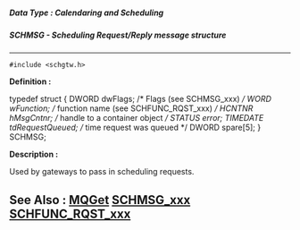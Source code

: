 ##### Data Type : Calendaring and Scheduling
##### SCHMSG - Scheduling Request/Reply message structure
---
```
#include <schgtw.h>
```

**Definition :**

typedef struct { 
   DWORD    dwFlags;         /* Flags (see SCHMSG_xxx) */
   WORD     wFunction;       /* function name (see SCHFUNC_RQST_xxx) */
   HCNTNR   hMsgCntnr;       /* handle to a container object */
   STATUS   error;
   TIMEDATE tdRequestQueued; /* time request was queued */
   DWORD    spare[5];
} SCHMSG;

**Description :**

Used by gateways to pass in scheduling requests.


**See Also :**
[MQGet](/domino-c-api-docs/reference/Func/MQGet)
[SCHMSG_xxx](/domino-c-api-docs/reference/Symb/SCHMSG_xxx)
[SCHFUNC_RQST_xxx](/domino-c-api-docs/reference/Symb/SCHFUNC_RQST_xxx)
---

